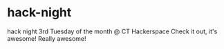 # hack-night
hack night
3rd Tuesday of the month @ CT Hackerspace
Check it out, it's awesome!
Really awesome!